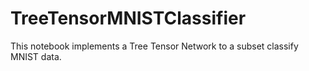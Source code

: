 # TreeTensorMNISTClassifier
This notebook implements a Tree Tensor Network to a subset classify MNIST data.
